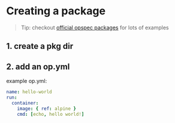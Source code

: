 # Creating a package

> Tip: checkout
> [official opspec packages](https://github.com/opspec-pkgs) for
> lots of examples

## 1. create a pkg dir

## 2. add an op.yml

example op.yml:

```yaml
name: hello-world
run:
  container:
    image: { ref: alpine }
    cmd: [echo, hello world!]
```
